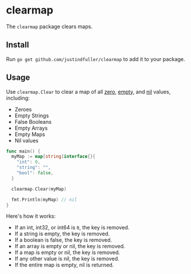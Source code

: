 # clearmap

The `clearmap` package clears maps.

## Install

Run `go get github.com/justindfuller/clearmap` to add it to your package.

## Usage

Use `clearmap.Clear` to clear a map of all [zero](https://go.dev/tour/basics/12), [empty](https://go.dev/tour/moretypes/11), and [nil](https://go.dev/tour/moretypes/12) values, including:

* Zeroes
* Empty Strings 
* False Booleans 
* Empty Arrays
* Empty Maps
* Nil values

```go
func main() {
  myMap := map[string]interface{}{
    "int": 0,
    "string": "",
    "bool": false,
  }

  clearmap.Clear(myMap)

  fmt.Println(myMap) // nil
}
``` 

Here's how it works:

* If an int, int32, or int64 is `0`, the key is removed.
* If a string is empty, the key is removed.
* If a boolean is false, the key is removed.
* If an array is empty or nil, the key is removed.
* If a map is empty or nil, the key is removed.
* If any other value is nil, the key is removed.
* If the entire map is empty, nil is returned.

